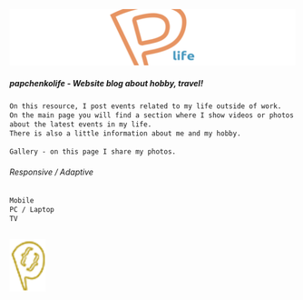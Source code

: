 ![img](https://raw.githubusercontent.com/papchenko/papchenkolife/da86d47e4f1b874a7e62a92bde2bc3a42a992063/resources/papchenkolife-logo.svg)

##### papchenkolife - Website blog about hobby, travel!
```
On this resource, I post events related to my life outside of work.
On the main page you will find a section where I show videos or photos about the latest events in my life.
There is also a little information about me and my hobby.

Gallery - on this page I share my photos.
```
 
###### Responsive / Adaptive
```
Mobile
PC / Laptop
TV
```
 
 ## 
[![N|](https://raw.githubusercontent.com/papchenko/papchenko.com/8a93b6c69500e7ef66f2ecc0e5ba122fad3a1e0e/resources/img/short-logo.svg)](http://papchenko.com/)
 
 
